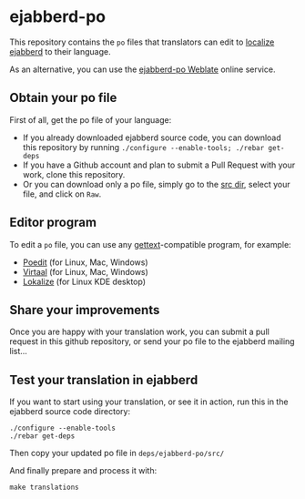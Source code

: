 # ejabberd-po

This repository contains the `po` files that translators can edit to [localize ejabberd](https://docs.ejabberd.im/developer/extending-ejabberd/localization/#title) to their language.

As an alternative, you can use the [ejabberd-po Weblate](https://hosted.weblate.org/projects/ejabberd/ejabberd-po/) online service.

## Obtain your po file

First of all, get the po file of your language:
- If you already downloaded ejabberd source code, you can download this repository by running
  `./configure --enable-tools; ./rebar get-deps`
- If you have a Github account and plan to submit a Pull Request with your work, clone this repository.
- Or you can download only a po file, simply go to the [src dir](https://github.com/processone/ejabberd-po/tree/main/src), select your file, and click on `Raw`.

## Editor program

To edit a `po` file, you can use any [gettext](https://www.gnu.org/software/gettext/)-compatible program, for example:
- [Poedit](https://poedit.net/) (for Linux, Mac, Windows)
- [Virtaal](https://virtaal.translatehouse.org/) (for Linux, Mac, Windows)
- [Lokalize](https://apps.kde.org/en/lokalize) (for Linux KDE desktop)

## Share your improvements

Once you are happy with your translation work, you can submit a pull request in this github repository, or send your po file to the ejabberd mailing list...

## Test your translation in ejabberd

If you want to start using your translation, or see it in action, run this in the ejabberd source code directory:
```
./configure --enable-tools
./rebar get-deps
```

Then copy your updated po file in `deps/ejabberd-po/src/`

And finally prepare and process it with:
```
make translations
```
